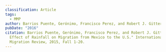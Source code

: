 ```yaml
---
classification: Article
tags:
  - MMP
author: Barrios Puente, Gerónimo, Francisco Perez, and Robert J. Gitter
pubDate: "2016"
citation: Barrios Puente, Gerónimo, Francisco Perez, and Robert J. Gitter	"The
  Effect of Rainfall on Migration from Mexico to the U.S." International
  Migration Review, 2015, Fall 1-20.
---
```

